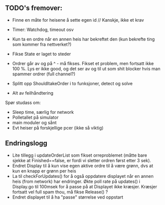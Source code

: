 ## TODO's fremover:

- Finne en måte for heisene å sette egen id // Kanskje, ikke et krav
- Timer: Watchdog, timeout osv
- Kun ta en ordre når en annen heis har bekreftet den (kun bekrefte ting som kommer fra nettverket?)


- Fikse State er laget to steder
- Ordrer går av og på ^ - må fikses. Fikset et problem, men fortsatt ikke 100 %. Lys er ikke good, og det ser av og til ut som shit blocker hvis man spammer ordrer (full channel?)
- Splitt opp ShouldItakeOrder i to funksjoner, detect og solve

- Alt av feilhåndtering


Spør studass om:
- Sleep time, særlig for network
- Polletallet på simulator
- main moduler og sånt
- Evt heiser på forskjellige pcer (ikke så viktig)



## Endringslogg
- Lite tillegg i updateOrderList som fikset orreproblemet (måtte bare sjekke at Finished==false, er fordi vi sletter ordren først etter 3 sek).
- Endret Display til å kun vise egen aktive ordre til å være grønn, dvs at kun en knapp er grønn per heis
- La til checkForUpdates() for å også oppdatere displayet når en annen heis (from network) har endringer. Økte poll rate på updates() i Display.go til 100msek for å passe på at Displayet ikke kræsjer. Kræsjer fortsatt vel full spam thou, må fikse Release() ?
- Endret displayet til å ha "passe" størrelse ved oppstart 

